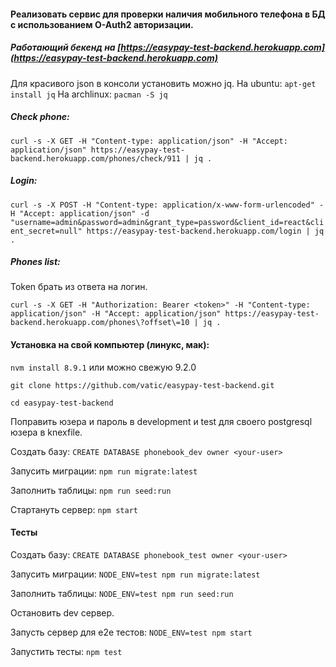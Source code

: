 #### Реализовать сервис для проверки наличия мобильного телефона в БД c использованием O-Auth2 авторизации.

##### Работающий бекенд на [https://easypay-test-backend.herokuapp.com](https://easypay-test-backend.herokuapp.com)

Для красивого json в консоли установить можно jq.
На ubuntu: ```apt-get install jq```
На archlinux: ```pacman -S jq```

##### Check phone:

```curl -s -X GET -H "Content-type: application/json" -H "Accept: application/json" https://easypay-test-backend.herokuapp.com/phones/check/911 | jq . ```

##### Login:

```curl -s -X POST -H "Content-type: application/x-www-form-urlencoded" -H "Accept: application/json" -d "username=admin&password=admin&grant_type=password&client_id=react&client_secret=null" https://easypay-test-backend.herokuapp.com/login | jq .```

##### Phones list:

Token брать из ответа на логин.

```curl -s -X GET -H "Authorization: Bearer <token>" -H "Content-type: application/json" -H "Accept: application/json" https://easypay-test-backend.herokuapp.com/phones\?offset\=10 | jq .```

#### Установка на свой компьютер (линукс, мак):

```nvm install 8.9.1``` или можно свежую 9.2.0

```git clone https://github.com/vatic/easypay-test-backend.git```

```cd easypay-test-backend```

Поправить юзера и пароль в development и test для своего postgresql юзера в knexfile.

Создать базу:
```CREATE DATABASE phonebook_dev owner <your-user>```

Запусить миграции:
```npm run migrate:latest```

Заполнить таблицы:
```npm run seed:run```

Стартануть сервер:
```npm start```

#### Тесты

Создать базу:
```CREATE DATABASE phonebook_test owner <your-user>```

Запусить миграции:
```NODE_ENV=test npm run migrate:latest```

Заполнить таблицы:
```NODE_ENV=test npm run seed:run```

Остановить dev сервер.

Запусть сервер для e2e тестов:
```NODE_ENV=test npm start```

Запустить тесты:
```npm test```





